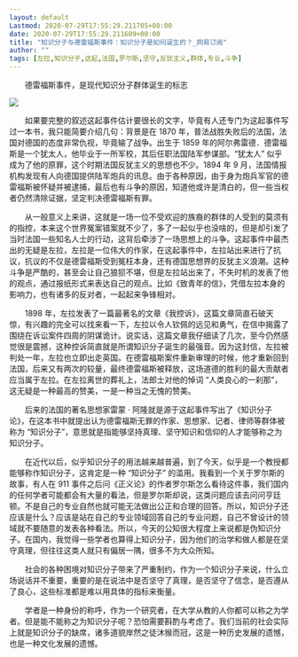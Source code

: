 ```yaml
---
layout: default
Lastmod: 2020-07-29T17:55:29.211705+00:00
date: 2020-07-29T17:55:29.211609+00:00
title: "知识分子与德雷福斯事件：知识分子是如何诞生的？_网易订阅"
author: ""
tags: [左拉,知识分子,这起,法国,罗尔斯,坚守,反犹主义,群体,专业,斗争]
---
```


　　德雷福斯事件，是现代知识分子群体诞生的标志

![](https://images.weserv.nl/?url=http%3A//dingyue.ws.126.net/2019/05/19/2a9956bc932847aab3a2f154a17a7457.jpeg)

  

　　如果要完整的叙述这起事件估计要很长的文字，毕竟有人还专门为这起事件写过一本书，我只能简要介绍几句：背景是在 1870 年，普法战胜失败后的法国，法国对德国的态度非常仇视，毕竟输了战争。出生于 1859 年的阿尔弗雷德．德雷福斯是一个犹太人，他毕业于一所军校，其后任职法国陆军参谋部。“犹太人” 似乎成为了他的原罪，这个时期法国反犹主义的思想也不少。1894 年 9 月，法国情报机构发现有人向德国提供陆军炮兵的讯息。由于各种原因，由于身为炮兵军官的德雷福斯被怀疑并被逮捕，最后也有斗争的原因，知道他或许是清白的，但一些当权者仍然清除证据，坚定判决德雷福斯有罪。

　　从一般意义上来讲，这就是一场一位不受欢迎的族裔的群体的人受到的莫须有的指控，本来这个世界冤案错案就不少了，多了一起似乎也没啥的，但是却引发了当时法国一些知名人士的行动，这背后牵涉了一场思想上的斗争。这起事件中最杰出的无疑是左拉，左拉是一位伟大的作家，在这起事件中，左拉站出来进行了抗议，抗议的不仅是德雷福斯受到冤枉本身，还有德国思想界的反犹主义浪潮。这种斗争是严酷的，甚至会让自己狼狈不堪，但是左拉站出来了，不失时机的发表了他的观点，通过报纸形式来表达自己的观点。比如《致青年的信》，凭借左拉本身的影响力，也有诸多的反对者，一起起来争锋相对。

　　1898 年，左拉发表了一篇最著名的文章《我控诉》，这篇文章简直石破天惊，有兴趣的完全可以找来看一下，左拉以令人钦佩的远见和勇气，在信中揭露了围绕在诉讼案件四周的阴谋诡计。说实话，这篇文章我仔细读了几次，至今仍然感觉很是震撼，这种控诉简直就是所谓知识分子诞生的最强音。因为这封信，左拉被判处一年，左拉也立即出走英国。在德雷福斯案件重新审理的时候，他才重新回到法国，后来又有两次的较量，最终德雷福斯被释放，这场道德的胜利的最大贡献者应当属于左拉。在左拉离世的葬礼上，法郎士对他的悼词 “人类良心的一刹那”，这无疑是一种最高的赞美，一是一种当之无愧的赞美。

　　后来的法国的著名思想家雷蒙 · 阿隆就是源于这起事件写出了《知识分子论》，在这本书中就提出认为德雷福斯无罪的作家、思想家、记者、律师等群体被称为 “知识分子”，意思就是指能够坚持真理、坚守知识和信仰的人才能够称之为知识分子。

　　在近代以后，似乎知识分子的用法越来越普遍，到了今天，似乎是一个教授都能够称作知识分子，这肯定是一种 “知识分子” 的滥用。我看到一个关于罗尔斯的故事，有人在 911 事件之后问《正义论》的作者罗尔斯怎么看待这件事，我们国内的任何学者可能都会有大量的看法，但是罗尔斯却说，这类问题应该去问问亨廷顿。不是自己的专业自然也就可能无法做出公正和合理的回答。所以，知识分子还应该是什么？应该是站在自己的专业领域回答自己的专业问题，自己不曾设计的领域就不要随意的发表各种看法。所以，今天的公知很大程度上来说都是伪知识分子。在国内，我觉得一些学者也算得上知识分子，因为他们的治学和做人都是在坚守真理，但往往这类人就只有偏居一隅，很多不为大众所知。

　　社会的各种困境对知识分子带来了严重制约，作为一个知识分子来说，什么立场说话并不重要，重要的是在说法中是否坚守了真理，是否坚守了信念，是否遵从了良心，这些标准都是难以用具体的指标来衡量。

　　学者是一种身份的称呼，作为一个研究者，在大学从教的人你都可以称之为学者。但是能不能称之为知识分子呢？恐怕需要斟酌与考虑了。我们当前的社会实际上就是知识分子的缺席，诸多道貌岸然之徒沐猴而冠，这是一种历史发展的遗憾，也是一种文化发展的遗憾。

